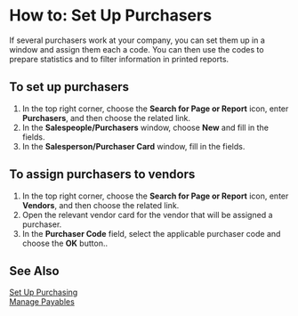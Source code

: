 <properties
                pageTitle="How to: Set Up Purchasers| Project “Madeira”"
                description="How to: Set Up Purchasers"
                services="project-madeira"
                documentationCenter=""
                authors="SorenGP"
/>
<tags
    ms.service="project-madeira"
    ms.topic="article"
    ms.devlang="na"
    ms.topic="article"
    ms.tgt_pltfrm="na"
    ms.workload="Madeira"
    ms.date="05/12/2016"
    ms.author="SorenGP" />

# How to: Set Up Purchasers
If several purchasers work at your company, you can set them up in a window and assign them each a code. You can then use the codes to prepare statistics and to filter information in printed reports.

## To set up purchasers
1. In the top right corner, choose the **Search for Page or Report** icon, enter **Purchasers**, and then choose the related link.
2. In the **Salespeople/Purchasers** window, choose **New** and fill in the fields.
3. In the **Salesperson/Purchaser Card** window, fill in the fields.

## To assign purchasers to vendors
1. In the top right corner, choose the **Search for Page or Report** icon, enter **Vendors**, and then choose the related link.
2. Open the relevant vendor card for the vendor that will be assigned a purchaser.
3. In the **Purchaser Code** field, select the applicable purchaser code and choose the **OK** button..

## See Also
[Set Up Purchasing](purchasing-setup-purchasing.md)  
[Manage Payables](payables-manage-payables.md)
